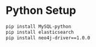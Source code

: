 # Python Setup

```bash
pip install MySQL-python
pip install elasticsearch
pip install neo4j-driver==1.0.0
```